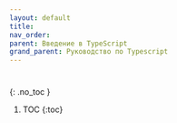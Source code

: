 ```yaml
---
layout: default
title:
nav_order:
parent: Введение в TypeScript
grand_parent: Руководство по Typescript
---
```


<!-- prettier-ignore-start -->
# 
{: .no_toc }
<!-- prettier-ignore-end -->

<!-- prettier-ignore -->
1. TOC
{:toc}
